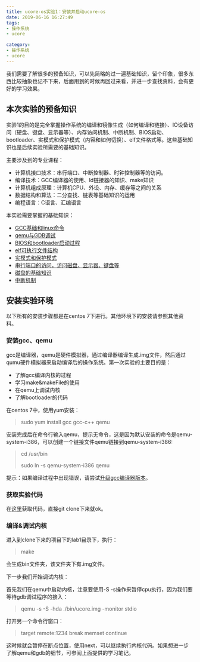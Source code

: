 ```yaml
---
title: ucore-os实验1：安装并启动ucore-os
date: 2019-06-16 16:27:49
tags:
- 操作系统
- ucore

category:
- 操作系统
- ucore
---
```

我们需要了解很多的预备知识，可以先简略的过一遍基础知识，留个印象，很多东西比较抽象也记不下来，后面用到的时候再回过来看，并进一步查找资料，会有更好的学习效果。

## 本次实验的预备知识
实验1的目的是完全掌握操作系统的编译和镜像生成（如何编译和链接）、IO设备访问（硬盘、键盘、显示器等）、内存访问机制、中断机制、BIOS启动、bootloader、实模式和保护模式（内容和如何切换）、elf文件格式等。这些基础知识也是后续实验所需要的基础知识。

主要涉及到的专业课程：
* 计算机接口技术：串行端口、中断控制器、时钟控制器等的访问。
* 编译技术：GCC编译器的使用、ld链接器的知识、make知识
* 计算机组成原理：计算机CPU、外设、内存、缓存等之间的关系
* 数据结构和算法：二分查找、链表等基础知识的运用
* 编程语言：C语言、汇编语言

本实验需要掌握的基础知识：
* [GCC基础和linux命令](#1)
* [qemu与GDB调试](#3)
* [BIOS和bootloader启动过程](#4)
* [elf可执行文件结构](#4)
* [实模式和保护模式](#5、7)
* [串行端口的访问，访问磁盘、显示器、键盘等](#)
* [磁盘的基础知识](#)
* [中断机制](#6)


## 安装实验环境
以下所有的安装步骤都是在centos 7下进行。其他环境下的安装请参照其他资料。

### 安装gcc、qemu
gcc是编译器，qemu是硬件模拟器，通过编译器编译生成.img文件，然后通过qumu硬件模拟器来启动编译后的操作系统。第一次实验的主要目的是：
* 了解gcc编译内核的过程
* 学习make&makeFile的使用
* 在qemu上调试内核
* 了解bootloader的代码

在centos 7中，使用yum安装：
> sudo yum install gcc gcc-c++ qemu

安装完成后在命令行输入qemu，提示无命令，这是因为默认安装的命令是qemu-system-i386，可以创建一个链接文件qemu链接到qemu-system-i386:
> cd /usr/bin
> 
> sudo ln -s qemu-system-i386 qemu

提示：如果编译过程中出现错误，请尝试[升级gcc编译器版本](#)。

### 获取实验代码
在[这里](https://github.com/chyyuu/ucore_os_lab)获取代码，直接git clone下来就ok。

### 编译&调试内核
进入到clone下来的项目下的lab1目录下，执行：
> make

会生成bin文件夹，该文件夹下有.img文件。

下一步我们开始调试内核：

首先我们在qemu中启动内核，注意要使用-S -s操作来暂停cpu执行，因为我们要等待gdb调试程序的接入：
> qemu -s -S -hda ./bin/ucore.img -monitor stdio

打开另一个命令行窗口：
> target remote:1234
> break memset
> continue

这时候就会暂停在断点位置，使用next，可以继续执行内核代码。如果想进一步了解qemu和gdb的细节，可参阅上面提供的学习笔记。